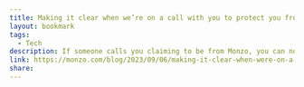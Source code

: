 ```yaml
---
title: Making it clear when we’re on a call with you to protect you from fraud
layout: bookmark
tags:
  - Tech
description: If someone calls you claiming to be from Monzo, you can now check to see if they’re telling the truth or not in the Monzo app.
link: https://monzo.com/blog/2023/09/06/making-it-clear-when-were-on-a-call-with-you
share:
---
```


